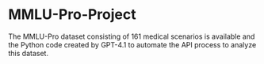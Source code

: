 # MMLU-Pro-Project
The MMLU-Pro dataset consisting of 161 medical scenarios is available and the Python code created by GPT-4.1 to automate the API process to analyze this dataset. 
